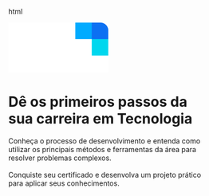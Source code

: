 html
<!DOCTYPE html>
<html lang="en">
<head>
  <meta charset="UTF-8">
  <meta name="viewport" content="width=device-width, initial-scale=1.0">
  <link rel="stylesheet" href="styles.css">
  <title>Document</title>
</head>
<body>
  <!-- Conteúdo da página -->
  <div id="cabeçalho">
    <img id="logo" src="imagens/logo.png" alt="">
    <h1 id="titulo-cabecalho">Dê os primeiros passos da<br> sua carreira em Tecnologia</h1>
    <p id="paragrafo-cabeçalho">Conheça o processo de desenvolvimento e entenda como <br> utilizar os principais métodos e ferramentas da área para<br> resolver problemas complexos.<br><br> Conquiste seu certificado e desenvolva um projeto prático<br> para aplicar seus conhecimentos.</p><br>
  </div>
  <!-- ... -->
</body>
</html>
